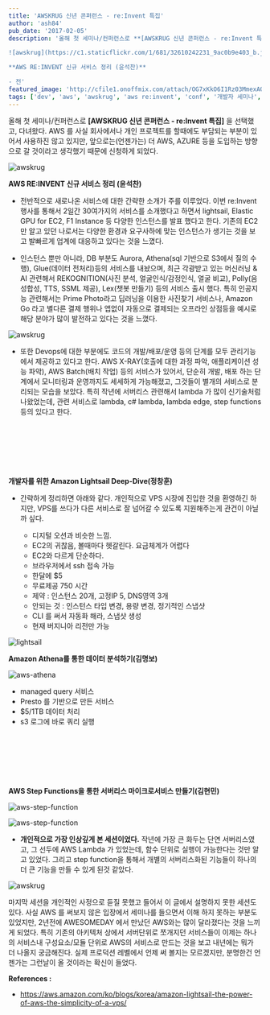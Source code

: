 ```yaml
---
title: 'AWSKRUG 신년 콘퍼런스 - re:Invent 특집'
author: 'ash84'
pub_date: '2017-02-05'
description: '올해 첫 세미나/컨퍼런스로 **[AWSKRUG 신년 콘퍼런스 - re:Invent 특집]** 을 선택했고, 다녀왔다. AWS 를 사실 회사에서나 개인 프로젝트를 할때에도 부담되는 부분이 있어서 사용하진 않고 있지만, 앞으로는(언젠가는) 더 AWS, AZURE 등을 도입하는 방향으로 갈 것이라고 생각했기 때문에 신청하게 되었다. 

![awskrug](https://c1.staticflickr.com/1/681/32610242231_9ac0b9e403_b.jpg)

**AWS RE:INVENT 신규 서비스 정리 (윤석찬)**

- 전'
featured_image: 'http://cfile1.onoffmix.com/attach/OG7xKkO6I1Rz03MmexAQnsiRQPhm1RJX'
tags: ['dev', 'aws', 'awskrug', 'aws re:invent', 'conf', '개발자 세미나', 'conference']
---
```


올해 첫 세미나/컨퍼런스로 **[AWSKRUG 신년 콘퍼런스 - re:Invent 특집]** 을 선택했고, 다녀왔다. AWS 를 사실 회사에서나 개인 프로젝트를 할때에도 부담되는 부분이 있어서 사용하진 않고 있지만, 앞으로는(언젠가는) 더 AWS, AZURE 등을 도입하는 방향으로 갈 것이라고 생각했기 때문에 신청하게 되었다. 

![awskrug](https://c1.staticflickr.com/1/681/32610242231_9ac0b9e403_b.jpg)

**AWS RE:INVENT 신규 서비스 정리 (윤석찬)**

- 전반적으로 새로나온 서비스에 대한 간략한 소개가 주를 이루었다. 이번 re:Invent 행사를 통해서 2일간 30여가지의 서비스를 소개했다고 하면서 lightsail, Elastic GPU for EC2, F1 Instance 등 다양한 인스턴스를 발표 했다고 한다. 기존의 EC2 만 알고 있던 나로서는 다양한 환경과 요구사하에 맞는 인스턴스가 생기는 것을 보고 발빠르게 업계에 대응하고 있다는 것을 느꼈다. 

- 인스턴스 뿐만 아니라, DB 부분도 Aurora, Athena(sql 기반으로 S3에서 질의 수행), Glue(데이터 전처리)등의 서비스를 내놨으며, 최근 각광받고 있는 머신러닝 & AI 관련해서 REKOGNITION(사진 분석, 얼굴인식/감정인식, 얼굴 비교), Polly(음성합성, TTS, SSML 제공), Lex(챗봇 만들기) 등의 서비스 출시 했다. 특히 인공지능 관련해서는 Prime Photo라고 딥러닝을 이용한 사진찾기 서비스나, Amazon Go 라고 별다른 결제 행위나 앱없이 자동으로 결제되는 오프라인 상점등을 예시로 해당 분야가 많이 발전하고 있다는 것을 느꼈다. 

![awskrug](https://c1.staticflickr.com/1/266/32610242151_076c4cdd75_b.jpg)

- 또한 Devops에 대한 부분에도 코드의 개발/배포/운영 등의 단계를 모두 관리기능에서 제공하고 있다고 한다. AWS X-RAY(호출에 대한 과정 파악, 애플리케이션 성능 파악), AWS Batch(배치 작업) 등의 서비스가 있어서, 단순히 개발, 배포 하는 단계에서 모니터링과 운영까지도 세세하게 가능해졌고, 그것들이 별개의 서비스로 분리되는 모습을 보았다. 특히 작년에 서버리스 관련해서 lambda 가 많이 신기술처럼 나왔었는데, 관련 서비스로 lambda, c# lambda, lambda edge, step functions 등의 있다고 한다. 

<script async src="//pagead2.googlesyndication.com/pagead/js/adsbygoogle.js"></script>
<!-- 페이지내_긴_배너 -->
<ins class="adsbygoogle"
     style="display:inline-block;width:728px;height:90px"
     data-ad-client="ca-pub-8699046198561974"
     data-ad-slot="5480877276"></ins>
<script>
(adsbygoogle = window.adsbygoogle || []).push({});
</script>

**개발자를 위한 Amazon Lightsail Deep-Dive(정창훈)**

- 간략하게 정리하면 아래와 같다. 개인적으로 VPS 시장에 진입한 것을 환영하긴 하지만, VPS를 쓰다가 다른 서비스로 잘 넘어갈 수 있도록 지원해주는게 관건이 아닐까 싶다. 

  - 디지털 오션과 비슷한 느낌. 
  - EC2의 귀찮음, 볼때마다 헷갈린다. 요금체계가 어렵다 
  - EC2와 다르게 단순하다. 
  - 브라우저에서 ssh 접속 가능 
  - 한달에 $5
  - 무료제공 750 시간 
  - 제약 : 인스턴스 20개, 고정IP 5, DNS영역 3개 
  - 안되는 것 : 인스턴스 타입 변경, 용량 변경, 정기적인 스냅샷 
  - CLI 를 써서 자동화 해라, 스냅샷 생성
  - 현재 버지니아 리전만 가능 

![lightsail](https://c1.staticflickr.com/1/614/32610242351_94eea9940d_b.jpg)

**Amazon Athena를 통한 데이터 분석하기(김명보)**

![aws-athena](https://c1.staticflickr.com/1/751/32610242041_905d9d9a6d_b.jpg)

- managed query 서비스 
- Presto 를 기반으로 만든 서비스 
- $5/1TB 데이터 처리 
- s3 로그에 바로 쿼리 실행 

<script async src="//pagead2.googlesyndication.com/pagead/js/adsbygoogle.js"></script>
<!-- 페이지내_긴_배너 -->
<ins class="adsbygoogle"
     style="display:inline-block;width:728px;height:90px"
     data-ad-client="ca-pub-8699046198561974"
     data-ad-slot="5480877276"></ins>
<script>
(adsbygoogle = window.adsbygoogle || []).push({});
</script>

**AWS Step Functions을 통한 서버리스 마이크로서비스 만들기(김현민)**

![aws-step-function](https://c1.staticflickr.com/1/340/32580069672_cbba80c805_b.jpg)

![aws-step-function](https://c1.staticflickr.com/1/548/32580070422_543cc05830_b.jpg)

- **개인적으로 가장 인상깊게 본 세션이었다.** 작년에 가장 큰 화두는 단연 서버리스였고, 그 선두에 AWS Lambda 가 있었는데, 함수 단위로 실행이 가능한다는 것만 알고 있었다. 그리고 step function을 통해서 개별의 서버리스화된 기능들이 하나의 더 큰 기능을 만들 수 있게 된것 같았다. 


![awskrug](https://c1.staticflickr.com/1/576/31890352184_689b61173f_b.jpg)

마지막 세션을 개인적인 사정으로 듣질 못했고 들어서 이 글에서 설명하지 못한 세션도 있다. 사실 AWS 를 써보지 않은 입장에서 세미나를 들으면서 이해 하지 못하는 부분도 있었지만, 2년전에 AWESOMEDAY 에서 만났던 AWS와는 많이 달라졌다는 것을 느끼게 되었다. 특히 기존의 아키텍처 상에서 서버단위로 쪼개지던 서비스들이 이제는 하나의 서비스내 구성요소/모듈 단위로 AWS의 서비스로 만드는 것을 보고 내년에는 뭐가 더 나올지 궁금해진다. 실제 프로덕션 레벨에서 언제 써 볼지는 모르겠지만, 분명한건 언젠가는 그런날이 올 것이라는 확신이 들었다. 

**References :**

- https://aws.amazon.com/ko/blogs/korea/amazon-lightsail-the-power-of-aws-the-simplicity-of-a-vps/

